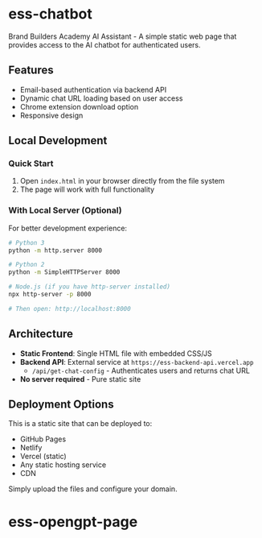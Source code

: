# ess-chatbot

Brand Builders Academy AI Assistant - A simple static web page that provides access to the AI chatbot for authenticated users.

## Features
- Email-based authentication via backend API
- Dynamic chat URL loading based on user access
- Chrome extension download option
- Responsive design

## Local Development

### Quick Start
1. Open `index.html` in your browser directly from the file system
2. The page will work with full functionality

### With Local Server (Optional)
For better development experience:

```bash
# Python 3
python -m http.server 8000

# Python 2  
python -m SimpleHTTPServer 8000

# Node.js (if you have http-server installed)
npx http-server -p 8000

# Then open: http://localhost:8000
```

## Architecture
- **Static Frontend**: Single HTML file with embedded CSS/JS
- **Backend API**: External service at `https://ess-backend-api.vercel.app`
  - `/api/get-chat-config` - Authenticates users and returns chat URL
- **No server required** - Pure static site

## Deployment Options
This is a static site that can be deployed to:
- GitHub Pages
- Netlify
- Vercel (static)
- Any static hosting service
- CDN

Simply upload the files and configure your domain.
# ess-opengpt-page
